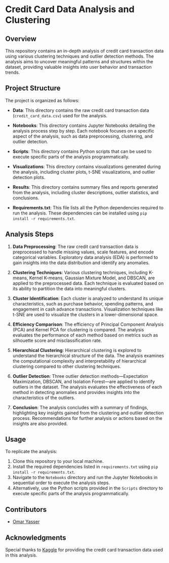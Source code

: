# Credit Card Data Analysis and Clustering

## Overview

This repository contains an in-depth analysis of credit card transaction data using various clustering techniques and outlier detection methods. The analysis aims to uncover meaningful patterns and structures within the dataset, providing valuable insights into user behavior and transaction trends.

## Project Structure

The project is organized as follows:

- **Data**: This directory contains the raw credit card transaction data (`credit_card_data.csv`) used for the analysis.

- **Notebooks**: This directory contains Jupyter Notebooks detailing the analysis process step by step. Each notebook focuses on a specific aspect of the analysis, such as data preprocessing, clustering, and outlier detection.

- **Scripts**: This directory contains Python scripts that can be used to execute specific parts of the analysis programmatically.

- **Visualizations**: This directory contains visualizations generated during the analysis, including cluster plots, t-SNE visualizations, and outlier detection plots.

- **Results**: This directory contains summary files and reports generated from the analysis, including cluster descriptions, outlier statistics, and conclusions.

- **Requirements.txt**: This file lists all the Python dependencies required to run the analysis. These dependencies can be installed using `pip install -r requirements.txt`.

## Analysis Steps

1. **Data Preprocessing**: The raw credit card transaction data is preprocessed to handle missing values, scale features, and encode categorical variables. Exploratory data analysis (EDA) is performed to gain insights into the data distribution and identify any anomalies.

2. **Clustering Techniques**: Various clustering techniques, including K-means, Kernel K-means, Gaussian Mixture Model, and DBSCAN, are applied to the preprocessed data. Each technique is evaluated based on its ability to partition the data into meaningful clusters.

3. **Cluster Identification**: Each cluster is analyzed to understand its unique characteristics, such as purchase behavior, spending patterns, and engagement in cash advance transactions. Visualization techniques like t-SNE are used to visualize the clusters in a lower-dimensional space.

4. **Efficiency Comparison**: The efficiency of Principal Component Analysis (PCA) and Kernel PCA for clustering is compared. The analysis evaluates the performance of each method based on metrics such as silhouette score and misclassification rate.

5. **Hierarchical Clustering**: Hierarchical clustering is explored to understand the hierarchical structure of the data. The analysis examines the computational complexity and interpretability of hierarchical clustering compared to other clustering techniques.

6. **Outlier Detection**: Three outlier detection methods—Expectation Maximization, DBSCAN, and Isolation Forest—are applied to identify outliers in the dataset. The analysis evaluates the effectiveness of each method in detecting anomalies and provides insights into the characteristics of the outliers.

7. **Conclusion**: The analysis concludes with a summary of findings, highlighting key insights gained from the clustering and outlier detection process. Recommendations for further analysis or actions based on the insights are also provided.

## Usage

To replicate the analysis:

1. Clone this repository to your local machine.
2. Install the required dependencies listed in `requirements.txt` using `pip install -r requirements.txt`.
3. Navigate to the `Notebooks` directory and run the Jupyter Notebooks in sequential order to execute the analysis steps.
4. Alternatively, use the Python scripts provided in the `Scripts` directory to execute specific parts of the analysis programmatically.

## Contributors

- [Omar Yasser](https://github.com/Omar1998Hassa)


## Acknowledgments

Special thanks to [Kaggle](https://www.kaggle.com) for providing the credit card transaction data used in this analysis.
